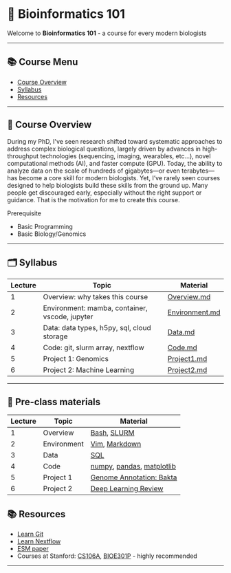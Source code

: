 # 🧬 Bioinformatics 101

Welcome to **Bioinformatics 101** - a course for every modern biologists

---

## 📚 Course Menu

- [Course Overview](#📖-course-overview)
- [Syllabus](#🗂️-syllabus)
- [Resources](#📚-resources)

---

## 📖 Course Overview

During my PhD, I've seen research shifted toward systematic approaches to address complex biological questions, largely driven by advances in high-throughput technologies (sequencing, imaging, wearables, etc...), novel computational methods (AI), and faster compute (GPU). Today, the ability to analyze data on the scale of hundreds of gigabytes—or even terabytes—has become a core skill for modern biologists. Yet, I’ve rarely seen courses designed to help biologists build these skills from the ground up. Many people get discouraged early, especially without the right support or guidance. That is the motivation for me to create this course.

Prerequisite
- Basic Programming
- Basic Biology/Genomics


---

## 🗂️ Syllabus

| Lecture | Topic                                      | Material |
|------|---------------------|-----------------------------------------------------------|
| 1    | Overview: why takes this course               | [Overview.md](Overview.md) |
| 2    | Environment: mamba, container, vscode, jupyter| [Environment.md](Environment.md) |
| 3    | Data: data types, h5py, sql, cloud storage                | [Data.md](Data.md) |
| 4    | Code: git, slurm array, nextflow             | [Code.md](Code.md) |
| 5    | Project 1: Genomics                           | [Project1.md](Project1.md) |
| 6    | Project 2: Machine Learning                   | [Project2.md](Project2.md) |


---
## 🧾 Pre-class materials

| Lecture | Topic                                      | Material |
|------|---------------------|-----------------------------------------------------------|
| 1    | Overview             |[Bash](https://www.freecodecamp.org/news/bash-scripting-tutorial-linux-shell-script-and-command-line-for-beginners/), [SLURM](https://stanford-rc.github.io/docs-earth/docs/slurm-basics) |
| 2    | Environment|  [Vim](https://www.linuxfoundation.org/blog/blog/classic-sysadmin-vim-101-a-beginners-guide-to-vim), [Markdown](https://markdownguide.offshoot.io/getting-started/)|
| 3    | Data| [SQL](https://www.datacamp.com/cheat-sheet/sql-basics-cheat-sheet) |
| 4    | Code| [numpy](https://numpy.org/doc/stable/user/absolute_beginners.html), [pandas](https://pandas.pydata.org/docs/user_guide/10min.html), [matplotlib](https://matplotlib.org/stable/tutorials/pyplot.html) |
| 5    | Project 1| [Genome Annotation: Bakta](https://pubmed.ncbi.nlm.nih.gov/34739369/) |
| 6    | Project 2|[Deep Learning Review](https://www.nature.com/articles/s41580-021-00407-0) |

## 📚 Resources


- [Learn Git](https://learngitbranching.js.org/)
- [Learn Nextflow](https://training.nextflow.io/latest/)
- [ESM paper](https://www.science.org/doi/10.1126/science.ade2574)
- Courses at Stanford: [CS106A](https://web.stanford.edu/class/cs106a/), [BIOE301P](https://bil.stanford.edu/bioe301p) - highly recommended 
---
